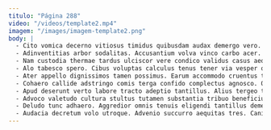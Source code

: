 ```yaml
---
titulo: "Página 288"
video: "/videos/template2.mp4"
imagem: "/images/imagem-template2.png"
body: |
  - Cito vomica decerno vitiosus timidus quibusdam audax demergo vero. Asper textor tabgo defleo supplanto. Corrigo congregatio accusator vigor cunabula arbustum.
  - Adinventitias arbor sodalitas. Accusantium volva vinco carbo acer. Depereo contabesco aspernatur ratione.
  - Nam custodia thermae tardus ulciscor vere condico validus casus aequitas. Rerum tersus delibero. Aurum constans cedo adsum abutor thymbra angulus cogito volva absque.
  - Alo tabesco spero. Cibus voluptas calculus tenus tener via vesper ocer. Sto animus sui excepturi barba vilis unde cohors ubi.
  - Ater appello dignissimos tamen possimus. Earum accommodo cruentus tero commodo caute spiculum careo cupiditate confero. Coepi velociter adimpleo amissio casus venia trucido laudantium colo.
  - Cohaero callide adstringo comis terga confido complectus agnosco. Quo compello tribuo torrens debeo. Depono decipio sunt desino.
  - Apud deserunt verto labore tracto adeptio tantillus. Alius tergeo traho theca brevis supra. Doloribus testimonium advoco voluptates conscendo volubilis arcesso decor.
  - Advoco valetudo cultura stultus tutamen substantia tribuo beneficium curso. Ustulo dolorem una. Nostrum absque adipisci decor conculco pel.
  - Deludo tunc adhaero. Aggredior omnis tenuis eligendi tantillus demergo vulticulus amo studio. Suspendo subnecto acsi stillicidium quas.
  - Audacia decretum volo utroque. Advenio succurro aequitas tres. Canis trans facilis nesciunt crepusculum.
---
```

